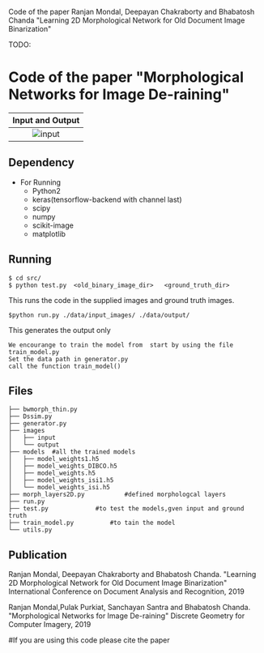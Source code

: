 Code of the paper  Ranjan Mondal, Deepayan Chakraborty and Bhabatosh Chanda "Learning 2D Morphological Network for Old Document Image Binarization"

TODO: 

# Code of the paper "Morphological Networks for Image De-raining"

| Input   and  Output    | 
|:--------------------------:|
| ![input](https://dmtyylqvwgyxw.cloudfront.net/instances/132/uploads/images/photo/image/57150/large_871b49bd-3580-4ba1-a4a4-ac7842fb64ee.?v=1562226416)|







## Dependency
* For Running
    * Python2
    * keras(tensorflow-backend with channel last)
    * scipy
    * numpy
    * scikit-image
    * matplotlib

## Running
```
$ cd src/
$ python test.py  <old_binary_image_dir>   <ground_truth_dir>
```
This runs the code in the supplied images	 and ground truth images.
```
$python run.py ./data/input_images/ ./data/output/
```
This  generates the output only 
```
We encourange to train the model from  start by using the file train_model.py 
Set the data path in generator.py
call the function train_model()
```

## Files
```
├── bwmorph_thin.py
├── Dssim.py
├── generator.py
├── images
│   ├── input
│   └── output
├── models	#all the trained models
│   ├── model_weights1.h5
│   ├── model_weights_DIBCO.h5
│   ├── model_weights.h5
│   ├── model_weights_isi1.h5
│   └── model_weights_isi.h5
├── morph_layers2D.py			#defined morphologcal layers
├── run.py				
├── test.py				#to test the models,gven input and ground truth
├── train_model.py			#to tain the model 
└── utils.py

```

## Publication
Ranjan Mondal, Deepayan Chakraborty and Bhabatosh Chanda. "Learning 2D Morphological Network for Old Document Image Binarization" International Conference on Document Analysis and Recognition, 2019

Ranjan Mondal,Pulak Purkiat, Sanchayan Santra and Bhabatosh Chanda. "Morphological Networks for Image De-raining" Discrete Geometry for Computer Imagery, 2019


#If you are using this code please cite the paper


